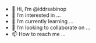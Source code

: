 - 👋 Hi, I’m @iddrsabinop
- 👀 I’m interested in ...
- 🌱 I’m currently learning ...
- 💞️ I’m looking to collaborate on ...
- 📫 How to reach me ...

<!---
iddrsabinop/iddrsabinop is a ✨ special ✨ repository because its `README.md` (this file) appears on your GitHub profile.
You can click the Preview link to take a look at your changes.
--->
